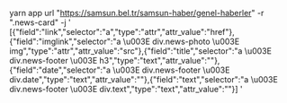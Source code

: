 yarn app url "https://samsun.bel.tr/samsun-haber/genel-haberler" -r ".news-card" -j ' [{\"field\":\"link\",\"selector\":\"a\",\"type\":\"attr\",\"attr_value\":\"href\"},{\"field\":\"imglink\",\"selector\":\"a \u003E div.news-photo \u003E img\",\"type\":\"attr\",\"attr_value\":\"src\"},{\"field\":\"title\",\"selector\":\"a \u003E div.news-footer \u003E h3\",\"type\":\"text\",\"attr_value\":\"\"},{\"field\":\"date\",\"selector\":\"a \u003E div.news-footer \u003E div.date\",\"type\":\"text\",\"attr_value\":\"\"},{\"field\":\"text\",\"selector\":\"a \u003E div.news-footer \u003E div.text\",\"type\":\"text\",\"attr_value\":\"\"}] '